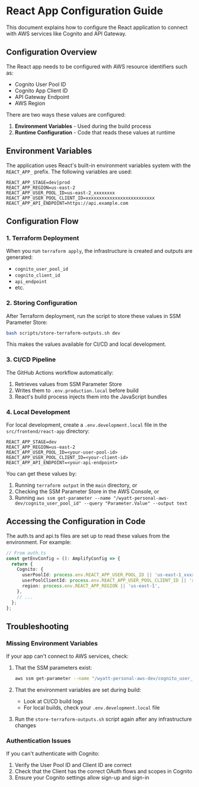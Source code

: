 # React App Configuration Guide

This document explains how to configure the React application to connect with AWS services like Cognito and API Gateway.

## Configuration Overview

The React app needs to be configured with AWS resource identifiers such as:
- Cognito User Pool ID
- Cognito App Client ID
- API Gateway Endpoint
- AWS Region

There are two ways these values are configured:

1. **Environment Variables** - Used during the build process
2. **Runtime Configuration** - Code that reads these values at runtime

## Environment Variables

The application uses React's built-in environment variables system with the `REACT_APP_` prefix. The following variables are used:

```
REACT_APP_STAGE=dev|prod
REACT_APP_REGION=us-east-2
REACT_APP_USER_POOL_ID=us-east-2_xxxxxxxx
REACT_APP_USER_POOL_CLIENT_ID=xxxxxxxxxxxxxxxxxxxxxxxxxx
REACT_APP_API_ENDPOINT=https://api.example.com
```

## Configuration Flow

### 1. Terraform Deployment

When you run `terraform apply`, the infrastructure is created and outputs are generated:
- `cognito_user_pool_id`
- `cognito_client_id`
- `api_endpoint`
- etc.

### 2. Storing Configuration

After Terraform deployment, run the script to store these values in SSM Parameter Store:

```bash
bash scripts/store-terraform-outputs.sh dev
```

This makes the values available for CI/CD and local development.

### 3. CI/CD Pipeline

The GitHub Actions workflow automatically:
1. Retrieves values from SSM Parameter Store
2. Writes them to `.env.production.local` before build
3. React's build process injects them into the JavaScript bundles

### 4. Local Development

For local development, create a `.env.development.local` file in the `src/frontend/react-app` directory:

```
REACT_APP_STAGE=dev
REACT_APP_REGION=us-east-2
REACT_APP_USER_POOL_ID=<your-user-pool-id>
REACT_APP_USER_POOL_CLIENT_ID=<your-client-id>
REACT_APP_API_ENDPOINT=<your-api-endpoint>
```

You can get these values by:
1. Running `terraform output` in the `main` directory, or
2. Checking the SSM Parameter Store in the AWS Console, or
3. Running `aws ssm get-parameter --name "/wyatt-personal-aws-dev/cognito_user_pool_id" --query "Parameter.Value" --output text`

## Accessing the Configuration in Code

The auth.ts and api.ts files are set up to read these values from the environment. For example:

```typescript
// From auth.ts
const getEnvConfig = (): AmplifyConfig => {
  return {
    Cognito: {
      userPoolId: process.env.REACT_APP_USER_POOL_ID || 'us-east-1_xxxxxxxx',
      userPoolClientId: process.env.REACT_APP_USER_POOL_CLIENT_ID || 'xxxxxxxxxxxxxxxxxxxxxxxxxx',
      region: process.env.REACT_APP_REGION || 'us-east-1',
    },
    // ...
  };
};
```

## Troubleshooting

### Missing Environment Variables

If your app can't connect to AWS services, check:

1. That the SSM parameters exist:
   ```bash
   aws ssm get-parameter --name "/wyatt-personal-aws-dev/cognito_user_pool_id" --query "Parameter.Value" --output text
   ```

2. That the environment variables are set during build:
   - Look at CI/CD build logs
   - For local builds, check your `.env.development.local` file

3. Run the `store-terraform-outputs.sh` script again after any infrastructure changes

### Authentication Issues

If you can't authenticate with Cognito:

1. Verify the User Pool ID and Client ID are correct
2. Check that the Client has the correct OAuth flows and scopes in Cognito
3. Ensure your Cognito settings allow sign-up and sign-in
